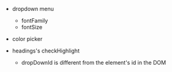 - dropdown menu
  - fontFamily
  - fontSize

- color picker  
- headings's checkHighlight
  - dropDownId is different from the element's id in the DOM
